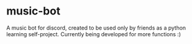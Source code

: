 # music-bot
A music bot for discord, created to be used only by friends as a python learning self-project.
Currently being developed for more functions :)
